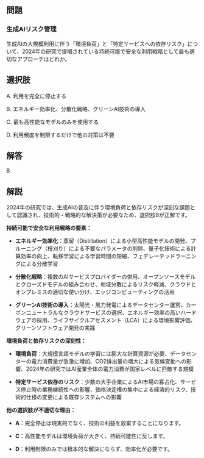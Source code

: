 ## 問題
### 生成AIリスク管理
生成AIの大規模利用に伴う「環境負荷」と「特定サービスへの依存リスク」について、2024年の研究で提唱されている持続可能で安全な利用戦略として最も適切なアプローチはどれか。

## 選択肢
A. 利用を完全に停止する

B. エネルギー効率化、分散化戦略、グリーンAI技術の導入

C. 最も高性能なモデルのみを使用する

D. 利用頻度を制限するだけで他の対策は不要

## 解答
B

## 解説
2024年の研究では、生成AIの普及に伴う環境負荷と依存リスクが深刻な課題として認識され、技術的・戦略的な解決策が必要なため、選択肢Bが正解です。

**持続可能で安全な利用戦略の要素：**

- **エネルギー効率化**：蒸留（Distillation）による小型高性能モデルの開発、プルーニング（枝刈り）による不要なパラメータの削除、量子化技術による計算効率の向上、転移学習による学習時間の短縮、フェデレーテッドラーニングによる分散学習

- **分散化戦略**：複数のAIサービスプロバイダーの併用、オープンソースモデルとクローズドモデルの組み合わせ、地域分散によるリスク軽減、クラウドとオンプレミスの適切な使い分け、エッジコンピューティングの活用

- **グリーンAI技術の導入**：太陽光・風力発電によるデータセンター運営、カーボンニュートラルなクラウドサービスの選択、エネルギー効率の高いハードウェアの採用、ライフサイクルアセスメント（LCA）による環境影響評価、グリーンソフトウェア開発の実践

**環境負荷と依存リスクの深刻性：**

- **環境負荷**：大規模言語モデルの学習には膨大な計算資源が必要、データセンターの電力消費量が急激に増加、CO2排出量の増大による気候変動への影響、2024年の研究ではAI産業全体の電力消費が国家レベルに匹敵する規模

- **特定サービス依存のリスク**：少数の大手企業によるAI市場の寡占化、サービス停止時の業務継続性への影響、価格決定権の集中による経済的リスク、技術的仕様の変更による既存システムへの影響

**他の選択肢が不適切な理由：**

- **A**：完全停止は現実的でなく、技術の利益を放棄することになります。

- **C**：高性能モデルは環境負荷が大きく、持続可能性に反します。

- **D**：利用制限のみでは根本的な解決にならず、効率化が必要です。 